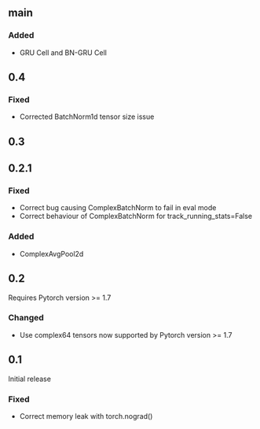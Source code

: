 ## main

### Added

* GRU Cell and BN-GRU Cell

## 0.4

### Fixed

* Corrected BatchNorm1d tensor size issue

## 0.3

## 0.2.1

### Fixed
* Correct bug causing ComplexBatchNorm to fail in eval mode
* Correct behaviour of ComplexBatchNorm for track_running_stats=False

### Added
* ComplexAvgPool2d

## 0.2

Requires Pytorch version >= 1.7

### Changed
* Use complex64 tensors now supported by Pytorch version >= 1.7


## 0.1

Initial release

### Fixed 
* Correct memory leak with torch.nograd()
